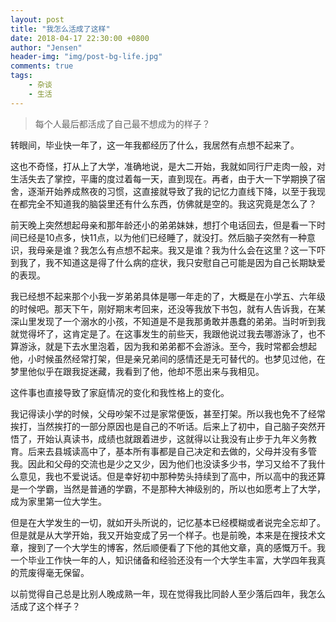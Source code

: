 ```yaml
---
layout: post
title: "我怎么活成了这样"
date: 2018-04-17 22:30:00 +0800
author: "Jensen"
header-img: "img/post-bg-life.jpg"
comments: true
tags:
    - 杂谈
    - 生活
---
```


> 每个人最后都活成了自己最不想成为的样子？

转眼间，毕业快一年了，这一年我都经历了什么，我居然有点想不起来了。

这也不奇怪，打从上了大学，准确地说，是大二开始，我就如同行尸走肉一般，对生活失去了掌控，平庸的度过着每一天，直到现在。再者，由于大一下学期换了宿舍，逐渐开始养成熬夜的习惯，这直接就导致了我的记忆力直线下降，以至于我现在都完全不知道我的脑袋里还有什么东西，仿佛就是空的。我这究竟是怎么了？

前天晚上突然想起母亲和那年龄还小的弟弟妹妹，想打个电话回去，但是看一下时间已经是10点多，快11点，以为他们已经睡了，就没打。然后脑子突然有一种意识，我母亲是谁？我怎么有点想不起来。我又是谁？我为什么会在这里？这一下吓到我了，我不知道这是得了什么病的症状，我只安慰自己可能是因为自己长期缺爱的表现。

我已经想不起来那个小我一岁弟弟具体是哪一年走的了，大概是在小学五、六年级的时候吧。那天下午，刚好期末考回来，还没等我放下书包，就有人告诉我，在某深山里发现了一个溺水的小孩，不知道是不是我那勇敢并愚蠢的弟弟。当时听到我就觉得坏了，这肯定是了。在这事发生的前些天，我跟他说过我去哪游泳了，也不算游泳，就是下去水里泡着，因为我和弟弟都不会游泳。至今，我时常都会想起他，小时候虽然经常打架，但是亲兄弟间的感情还是无可替代的。也梦见过他，在梦里他似乎在跟我捉迷藏，我看到了他，他却不愿出来与我相见。

这件事也直接导致了家庭情况的变化和我性格上的变化。

我记得读小学的时候，父母吵架不过是家常便饭，甚至打架。所以我也免不了经常挨打，当然挨打的一部分原因也是自己的不听话。后来上了初中，自己脑子突然开悟了，开始认真读书，成绩也就跟着进步，这就得以让我没有止步于九年义务教育。后来去县城读高中了，基本所有事都是自己决定和去做的，父母并没有多管我。因此和父母的交流也是少之又少，因为他们也没读多少书，学习又给不了我什么意见，我也不爱说话。但是幸好初中那种势头持续到了高中，所以高中的我还算是一个学霸，当然是普通的学霸，不是那种大神级别的，所以也如愿考上了大学，成为家里第一位大学生。

但是在大学发生的一切，就如开头所说的，记忆基本已经模糊或者说完全忘却了。但是就是从大学开始，我又开始变成了另一个样子。也是前晚，本来是在搜技术文章，搜到了一个大学生的博客，然后顺便看了下他的其他文章，真的感慨万千。我一个毕业工作快一年的人，知识储备和经验还没有一个大学生丰富，大学四年我真的荒废得毫无保留。

以前觉得自己总是比别人晚成熟一年，现在觉得我比同龄人至少落后四年，我怎么活成了这个样子？
